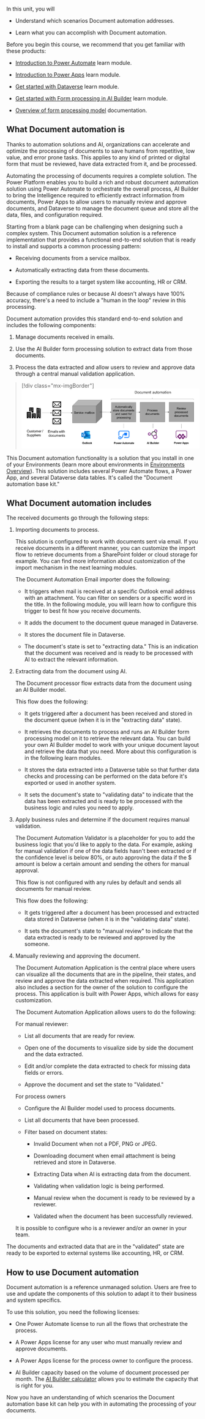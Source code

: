 In this unit, you will

- Understand which scenarios Document automation addresses.

- Learn what you can accomplish with Document automation.

Before you begin this course, we recommend that you get familiar with these products:

- [Introduction to Power Automate](https://docs.microsoft.com/learn/modules/introduction-power-automate/) learn module.

- [Introduction to Power Apps](https://docs.microsoft.com/learn/modules/introduction-power-apps/) learn module.

- [Get started with Dataverse](https://docs.microsoft.com/learn/modules/get-started-with-powerapps-common-data-service/) learn module.

- [Get started with Form processing in AI Builder](https://docs.microsoft.com/learn/modules/get-started-with-form-processing/) learn module.

- [Overview of form processing model](https://docs.microsoft.com/ai-builder/form-processing-model-overview) documentation.

## What Document automation is

Thanks to automation solutions and AI, organizations can accelerate and optimize the processing of documents to save humans from repetitive, low value, and error prone tasks. This applies to any kind of printed or digital form that must be reviewed, have data extracted from it, and be processed.

Automating the processing of documents requires a complete solution. The Power Platform enables you to build a rich and robust document automation solution using Power Automate to orchestrate the overall process, AI Builder to bring the Intelligence required to efficiently extract information from documents, Power Apps to allow users to manually review and approve documents, and Dataverse to manage the document queue and store all the data, files, and configuration required.

Starting from a blank page can be challenging when designing such a complex system. This Document automation solution is a reference implementation that provides a functional end-to-end solution that is ready to install and supports a common processing pattern: 

- Receiving documents from a service mailbox.

- Automatically extracting data from these documents.

- Exporting the results to a target system like accounting, HR or CRM. 

Because of compliance rules or because AI doesn't always have 100% accuracy, there's a need to include a "human in the loop" review in this processing.

Document automation provides this standard end-to-end solution and includes the following components: 

1. Manage documents received in emails.

1. Use the AI Builder form processing solution to extract data from those documents.

1. Process the data extracted and allow users to review and approve data through a central manual validation application.

> [!div class="mx-imgBorder"]
> [![Document automation consists of automatically storing documents and sending them for processing in Power Automate, processing documents in AI Builder, and reviewing processed documents in Power Apps.](../media/1-document-automation.png)](../media/1-document-automation.png#lightbox)

This Document automation functionality is a solution that you install in one of your Environments (learn more about environments in [Environments Overview](https://docs.microsoft.com/en-us/power-platform/admin/environments-overview)). This solution includes several Power Automate flows, a Power App, and several Dataverse data tables. It's called the "Document automation base kit."

## What Document automation includes

The received documents go through the following steps:

1. Importing documents to process.

    This solution is configured to work with documents sent via email. If you receive documents in a different manner, you can customize the import flow to retrieve documents from a SharePoint folder or cloud storage for example. You can find more information about customization of the import mechanism in the next learning modules.

    The Document Automation Email importer does the following:

    - It triggers when mail is received at a specific Outlook email address with an attachment. You can filter on senders or a specific word in the title. In the following module, you will learn how to configure this trigger to best fit how you receive documents.

    - It adds the document to the document queue managed in Dataverse.

    - It stores the document file in Dataverse.

    - The document's state is set to "extracting data." This is an indication that the document was received and is ready to be processed with AI to extract the relevant information.

1. Extracting data from the document using AI.

    The Document processor flow extracts data from the document using an AI Builder model.

    This flow does the following:

    - It gets triggered after a document has been received and stored in the document queue (when it is in the "extracting data" state).

    - It retrieves the documents to process and runs an AI Builder form processing model on it to retrieve the relevant data. You can build your own AI Builder model to work with your unique document layout and retrieve the data that you need. More about this configuration is in the following learn modules.

    - It stores the data extracted into a Dataverse table so that further data checks and processing can be performed on the data before it's exported or used in another system.

    - It sets the document's state to "validating data" to indicate that the data has been extracted and is ready to be processed with the business logic and rules you need to apply.

1. Apply business rules and determine if the document requires manual validation.

    The Document Automation Validator is a placeholder for you to add the business logic that you'd like to apply to the data. For example, asking for manual validation if one of the data fields hasn't been extracted or if the confidence level is below 80%, or auto approving the data if the \$ amount is below a certain amount and sending the others for manual approval.

    This flow is not configured with any rules by default and sends all documents for manual review.

    This flow does the following:

    - It gets triggered after a document has been processed and extracted data stored in Dataverse (when it is in the "validating data" state).

    - It sets the document's state to "manual review" to indicate that the data extracted is ready to be reviewed and approved by the someone.

1. Manually reviewing and approving the document.

    The Document Automation Application is the central place where users can visualize all the documents that are in the pipeline, their states, and review and approve the data extracted when required. This application also includes a section for the owner of the solution to configure the process. This application is built with Power Apps, which allows for easy customization.

    The Document Automation Application allows users to do the following:

    For manual reviewer:

    - List all documents that are ready for review.

    - Open one of the documents to visualize side by side the document and the data extracted.

    - Edit and/or complete the data extracted to check for missing data fields or errors.

    - Approve the document and set the state to "Validated."

    For process owners

    - Configure the AI Builder model used to process documents.

    - List all documents that have been processed.

    - Filter based on document states:

      - Invalid Document when not a PDF, PNG or JPEG.

      - Downloading document when email attachment is being retrieved and store in Dataverse.

      - Extracting Data when AI is extracting data from the document.

      - Validating when validation logic is being performed.

      - Manual review when the document is ready to be reviewed by a reviewer.

      - Validated when the document has been successfully reviewed.

    It is possible to configure who is a reviewer and/or an owner in your team.

The documents and extracted data that are in the "validated" state are ready to be exported to external systems like accounting, HR, or CRM.

## How to use Document automation

Document automation is a reference unmanaged solution. Users are free to use and update the components of this solution to adapt it to their business and system specifics.

To use this solution, you need the following licenses:

- One Power Automate license to run all the flows that orchestrate the process.

- A Power Apps license for any user who must manually review and approve documents.

- A Power Apps license for the process owner to configure the process.

- AI Builder capacity based on the volume of document processed per month. The [AI Builder calculator](https://flow.microsoft.com/ai-builder-calculator/) allows you to estimate the capacity that is right for you.

Now you have an understanding of which scenarios the Document automation base kit can help you with in automating the processing of your documents.
